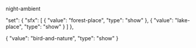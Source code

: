 night-ambient

"set": {
    "sfx": [
        { "value": "forest-place", "type": "show" },
        { "value": "lake-place", "type": "show" }
    ]
},

{ "value": "bird-and-nature", "type": "show" }